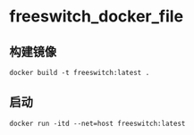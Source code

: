 # freeswitch_docker_file

## 构建镜像

```
docker build -t freeswitch:latest .
```

## 启动

```
docker run -itd --net=host freeswitch:latest
```